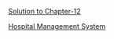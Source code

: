 [Solution to Chapter-12](https://djdays.github.io/sql/ch-12)

[Hospital Management System](https://djdays.github.io/hospital-management-system)
